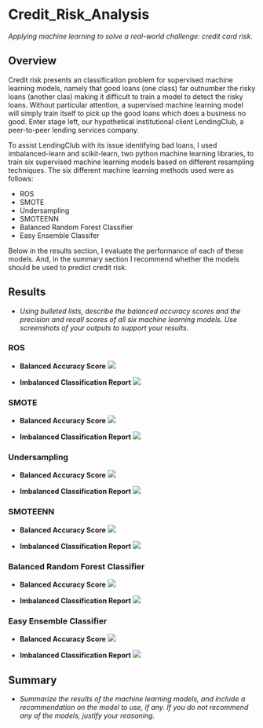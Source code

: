 # Credit_Risk_Analysis
_Applying machine learning to solve a real-world challenge: credit card risk._


## Overview
Credit risk presents an classification problem for supervised machine learning models, namely that good loans (one class) far outnumber the risky loans (another clas) making it difficult to train a model to detect the risky loans. Without particular attention, a supervised machine learning model will simply train itself to pick up the good loans which does a business no good. Enter stage left, our hypothetical institutional client LendingClub, a peer-to-peer lending services company.  

To assist LendingClub with its issue identifying bad loans, I used imbalanced-learn and scikit-learn, two python machine learning libraries, to train six supervised machine learning models based on different resampling techniques. The six different machine learning methods used were as follows: 
- ROS
- SMOTE
- Undersampling
- SMOTEENN
- Balanced Random Forest Classifier
- Easy Ensemble Classifer

Below in the results section, I evaluate the performance of each of these models. And, in the summary section I recommend whether the models should be used to predict credit risk.

## Results
- _Using bulleted lists, describe the balanced accuracy scores and the precision and recall scores of all six machine learning models. Use screenshots of your outputs to support your results._

### ROS
- **Balanced Accuracy Score**
![](ROS_balanced_accuracy_score.png)

- **Imbalanced Classification Report**
![](ROS_classification_report_imbalanced.png)

### SMOTE
- **Balanced Accuracy Score**
![](SMOTE_balanced_accuracy_score.png)

- **Imbalanced Classification Report**
![](SMOTE_classification_report_imbalanced.png)

### Undersampling
- **Balanced Accuracy Score**
![](Undersampling_balanced_accuracy_score.png)

- **Imbalanced Classification Report**
![](Undersampling_classification_report_imbalanced.png)

### SMOTEENN
- **Balanced Accuracy Score**
![](SMOTEENN_balanced_accuracy_score.png)

- **Imbalanced Classification Report**
![](SMOTEENN_classification_report_imbalanced.png)

### Balanced Random Forest Classifier
- **Balanced Accuracy Score**
![](BalancedRandomForestClassifier_balanced_accuracy_score.png)

- **Imbalanced Classification Report**
![](BalancedRandomForestClassifier_classification_report_imbalanced.png)

### Easy Ensemble Classifier
- **Balanced Accuracy Score**
![](EasyEnsembleClassifier_balanced_accuracy_score.png)

- **Imbalanced Classification Report**
![](EasyEnsembleClassifier_classification_report_imbalanced.png)

## Summary
- _Summarize the results of the machine learning models, and include a recommendation on the model to use, if any. If you do not recommend any of the models, justify your reasoning._

